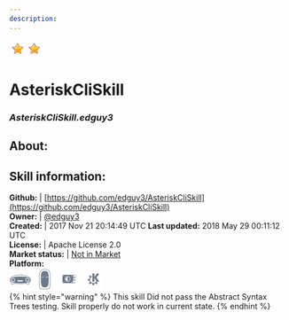 ```yaml
---
description: 
---
```


![](../.gitbook/assets/star.png)![](../.gitbook/assets/star.png)  
# AsteriskCliSkill  
### _AsteriskCliSkill.edguy3_  
## About:  


## Skill information:  
**Github:** | [https://github.com/edguy3/AsteriskCliSkill](https://github.com/edguy3/AsteriskCliSkill)  
**Owner:** | [@edguy3](https://github.com/edguy3)  
**Created:** | 2017 Nov 21 20:14:49 UTC  **Last updated:** 2018 May 29 00:11:12 UTC  
**License:** | Apache License 2.0  
**Market status:** | [Not in Market](https://market.mycroft.ai/skill/)  
**Platform:**  
 ![Mark I](../.gitbook/assets/mark-1-icon.png)  ![Mark II](../.gitbook/assets/mark-2-icon.png)  ![Picroft](../.gitbook/assets/picroft-icon.png)  ![plasmoid](../.gitbook/assets/kde.png)   
{% hint style="warning" %}
This skill Did not pass the Abstract Syntax Trees testing. Skill properly do not work in current state.
{% endhint %}
